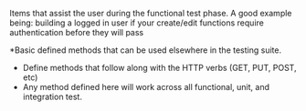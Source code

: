 Items that assist the user during the functional test phase. A good example being: building a logged in user if your create/edit functions require authentication before they will pass

*Basic defined methods that can be used elsewhere in the testing suite.
* Define methods that follow along with the HTTP verbs (GET, PUT, POST, etc)
* Any method defined here will work across all functional, unit, and integration test.